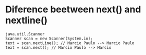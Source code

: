 # Diference beetween next() and nextline()

~~~
java.util.Scanner
Scanner scan = new Scanner(System.in);
text = scan.nextLine(); // Marcio Paulo --> Marcio Paulo
text = scan.next(); // Marcio Paulo --> Marcio
~~~